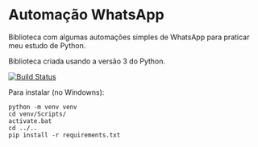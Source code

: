 # Automação WhatsApp
Biblioteca com algumas automações simples de WhatsApp para praticar meu estudo de Python.

Biblioteca criada usando a versão 3 do Python.

[![Build Status](https://app.travis-ci.com/olv-leo/automacao-whatsapp.svg?branch=master)](https://app.travis-ci.com/olv-leo/automacao-whatsapp)

Para instalar (no Windowns):
```console
python -m venv venv
cd venv/Scripts/
activate.bat
cd ../..
pip install -r requirements.txt
```

